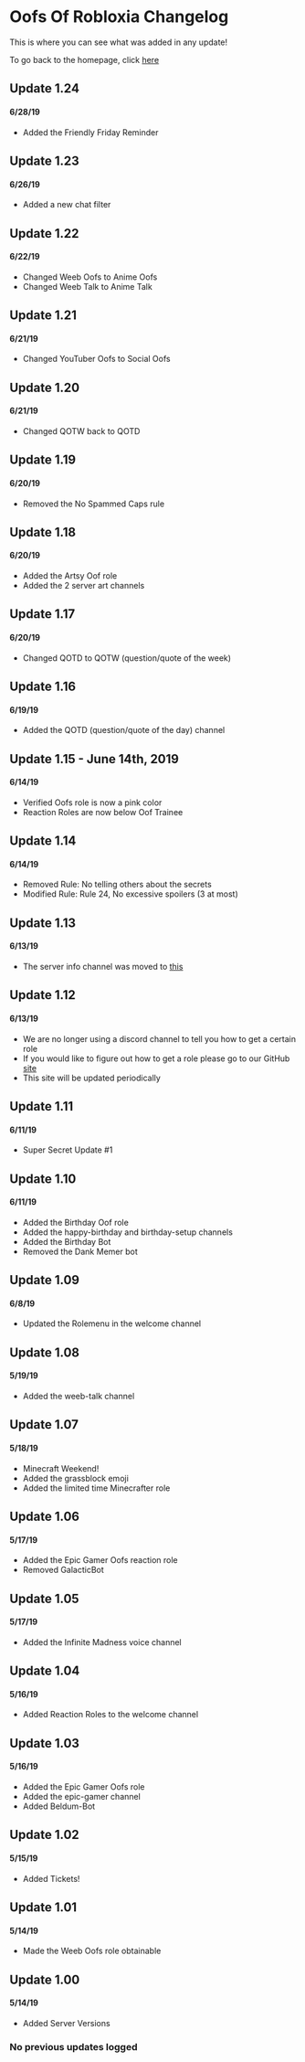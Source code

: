 <h1>Oofs Of Robloxia Changelog</h1>
<p>This is where you can see what was added in any update!</p>
To go back to the homepage, click <a href="https://youthfultvman101.github.io/Home/">here</a>

<h2>Update 1.24</h2>
<h4>6/28/19</h4>
<ul>
  <li>Added the Friendly Friday Reminder</li>
</ul>

<h2>Update 1.23</h2>
<h4>6/26/19</h4>
<ul>
  <li>Added a new chat filter</li>
</ul>

<h2>Update 1.22</h2>
<h4>6/22/19</h4>
<ul>
  <li>Changed Weeb Oofs to Anime Oofs</li>
  <li>Changed Weeb Talk to Anime Talk</li>
</ul>

<h2>Update 1.21</h2>
<h4>6/21/19</h4>
<ul>
  <li>Changed YouTuber Oofs to Social Oofs</li>
</ul>

<h2>Update 1.20</h2>
<h4>6/21/19</h4>
<ul>
  <li>Changed QOTW back to QOTD</li>
</ul>

<h2>Update 1.19</h2>
<h4>6/20/19</h4>
<ul>
  <li>Removed the No Spammed Caps rule</li>
</ul>

<h2>Update 1.18</h2>
<h4>6/20/19</h4>
<ul>
  <li>Added the Artsy Oof role</li>
  <li>Added the 2 server art channels</li>
</ul>

<h2>Update 1.17</h2>
<h4>6/20/19</h4>
<ul>
  <li>Changed QOTD to QOTW (question/quote of the week)</li>
</ul>

<h2>Update 1.16</h2>
<h4>6/19/19</h4>
<ul>
  <li>Added the QOTD (question/quote of the day) channel</li>
</ul>

<h2>Update 1.15 - June 14th, 2019</h2>
<h4>6/14/19</h4>
<ul>
  <li>Verified Oofs role is now a pink color</li>
  <li>Reaction Roles are now below Oof Trainee</li>
</ul>

<h2>Update 1.14</h2>
<h4>6/14/19</h4>
<ul>
  <li>Removed Rule: No telling others about the secrets</li>
  <li>Modified Rule: Rule 24, No excessive spoilers (3 at most)</li>
</ul>

<h2>Update 1.13</h2>
<h4>6/13/19</h4>
<ul>
  <li>The server info channel was moved to <a href="https://youthfultvman101.github.io/Home/">this</a></li>
</ul>

<h2>Update 1.12</h2>
<h4>6/13/19</h4>
<ul>
  <li>We are no longer using a discord channel to tell you how to get a certain role</li>
  <li>If you would like to figure out how to get a role please go to our GitHub <a href="https://youthfultvman101.github.io/Server-Roles/">site</a></li>
  <li>This site will be updated periodically</li>
</ul>

<h2>Update 1.11</h2>
<h4>6/11/19</h4>
<ul>
  <li>Super Secret Update #1</li>
</ul>

<h2>Update 1.10</h2>
<h4>6/11/19</h4>
<ul>
  <li>Added the Birthday Oof role</li>
  <li>Added the happy-birthday and birthday-setup channels</li>
  <li>Added the Birthday Bot</li>
  <li>Removed the Dank Memer bot</li>
</ul>

<h2>Update 1.09</h2>
<h4>6/8/19</h4>
<ul>
  <li>Updated the Rolemenu in the welcome channel</li>
</ul>

<h2>Update 1.08</h2>
<h4>5/19/19</h4>
<ul>
  <li>Added the weeb-talk channel</li>
</ul>

<h2>Update 1.07</h2>
<h4>5/18/19</h4>
<ul>
  <li>Minecraft Weekend!</li>
  <li>Added the grassblock emoji</li>
  <li>Added the limited time Minecrafter role</li>
</ul>

<h2>Update 1.06</h2>
<h4>5/17/19</h4>
<ul>
  <li>Added the Epic Gamer Oofs reaction role</li>
  <li>Removed GalacticBot</li>
</ul>

<h2>Update 1.05</h2>
<h4>5/17/19</h4>
<ul>
  <li>Added the Infinite Madness voice channel</li>
</ul>

<h2>Update 1.04</h2>
<h4>5/16/19</h4>
<ul>
  <li>Added Reaction Roles to the welcome channel</li>
</ul>

<h2>Update 1.03</h2>
<h4>5/16/19</h4>
<ul>
  <li>Added the Epic Gamer Oofs role</li>
  <li>Added the epic-gamer channel</li>
  <li>Added Beldum-Bot</li>
</ul>

<h2>Update 1.02</h2>
<h4>5/15/19</h4>
<ul>
  <li>Added Tickets!</li>
</ul>

<h2>Update 1.01</h2>
<h4>5/14/19</h4>
<ul>
  <li>Made the Weeb Oofs role obtainable</li>
</ul>

<h2>Update 1.00</h2>
<h4>5/14/19</h4>
<ul>
  <li>Added Server Versions</li>
</ul>

<h3>No previous updates logged</h3>
